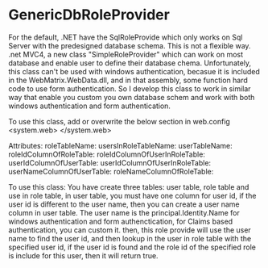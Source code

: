 GenericDbRoleProvider
=====================
For the default, .NET have the SqlRoleProvide which only works on Sql Server with the predesigned database schema. This is not a flexible way.
.net MVC4, a new class "SimpleRoleProvider" which can work on most database and enable user to define their database chema.
Unfortunately, this class can't be used with windows authentication, becasue it is included in the WebMatrix.WebData.dll, and in that assembly,
some function hard code to use form authentication.
So I develop this class to work in similar way that enable you custom you own database schem and work with both windows authentication and form authentication.

To use this class, add or overwrite the below section in web.config
<system.web>
    <roleManager defaultProvider="FRAMRoleProvider" enabled="true">
      <providers>
        <clear />
        <add name="YourProviderName" roleTableName="Role" usersInRoleTableName="UserInRole" userTableName="User" roleIdColumnOfRoleTable="Id" roleIdColumnOfUserInRoleTable="RoleId" userIdColumnOfUserTable="Id" userIdColumnOfUserInRoleTable="UserId" userNameColumnOfUserTable="UserName" roleNameColumnOfRoleTable="Id" connectionStringName="SomeConnectionName" type="CB.Web.Security.GenericDbRoleProvider.GenericDbRoleProvider" />
      </providers>
    </roleManager>
</system.web>

Attributes:
roleTableName:
usersInRoleTableName:
userTableName:
roleIdColumnOfRoleTable:
roleIdColumnOfUserInRoleTable:
userIdColumnOfUserTable:
userIdColumnOfUserInRoleTable:
userNameColumnOfUserTable:
roleNameColumnOfRoleTable:

To use this class:
You have create three tables: user table, role table and use in role table, in user table, you must have one column for user id, if the user id is different to the user name, then you can create a user name column in user table.
The user name is the principal.Identity.Name for windows authentication and form authenctication, for Claims based authentication, you can custom it.
then, this role provide will use the user name to find the user id, and then lookup in the user in role table with the specified user id, if the user id is found and the role id of the specified role is include for this user, then it will return true.